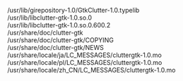 /usr/lib/girepository-1.0/GtkClutter-1.0.typelib  
/usr/lib/libclutter-gtk-1.0.so.0  
/usr/lib/libclutter-gtk-1.0.so.0.600.2  
/usr/share/doc/clutter-gtk  
/usr/share/doc/clutter-gtk/COPYING  
/usr/share/doc/clutter-gtk/NEWS  
/usr/share/locale/ja/LC\_MESSAGES/cluttergtk-1.0.mo  
/usr/share/locale/pl/LC\_MESSAGES/cluttergtk-1.0.mo  
/usr/share/locale/zh\_CN/LC\_MESSAGES/cluttergtk-1.0.mo  
